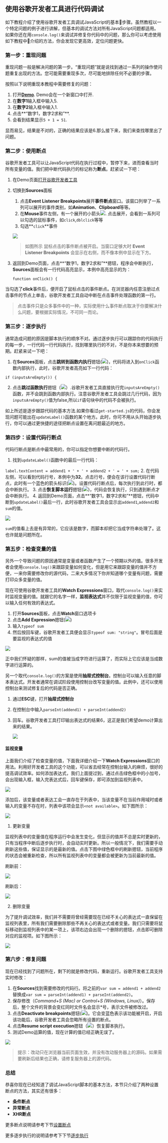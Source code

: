 ## 使用谷歌开发者工具进行代码调试

如下教程介绍了使用谷歌开发者工具调试JavaScript的基本步骤。虽然教程以一个特定问题的例子进行讲解，但基本的调试方法对所有JavaScript问题都适用。如果你还在用`console.log()`来调试并修复你代码中的问题，那么你可以考虑使用如下教程中介绍的方法，你会发现它更高效，定位问题更快。

### 第一步：重现问题

重现问题一般是解决问题的第一步。“重现问题”就是说找到通过一系列的操作使问题重复出现的方法。您可能需要重现多次，尽可能地排除任何不必要的步骤。

按照以下说明重现本教程中需要修复的问题：

1. 打开[**Demo**](https://googlechrome.github.io/devtools-samples/debug-js/get-started).  Demo会在一个新窗口中打开.
2. 在**数字1**输入框中输入5.
3. 在**数字2**输入框中输入1.
4. 点击**“数字1，数字2求和”**.
5. 会看到结果显示`5 + 1 = 51`.

显而易见，结果是不对的，正确的结果应该是6.那么接下来，我们来查找哪里出了问题。

### 第二步：使用断点

谷歌开发者工具可以让JavaScript代码在执行过程中，暂停下来，进而查看当时所有变量的值。我们把中断代码执行的标记称为**断点**。赶紧试一下吧：

1. 在Demo页面[打开谷歌开发者工具](配置开发者工具.md)
2. 切换到**Sources**面板

    1. 点击**Event Listener Breakpoints**展开**事件断点**窗口。该窗口列举了一系列可以展开的事件类别，如**Animation**、**Clipboard**等等。
    2. 在**Mouse**事件左侧，有一个展开的小箭头![](https://developers.google.cn/web/tools/chrome-devtools/images/expand.png). 点击展开，会看到一系列可以勾选的鼠标事件，如`click`,`dblclick`等等
    3. 勾选**`click`**事件
    
    ![](https://developers.google.cn/web/tools/chrome-devtools/javascript/imgs/get-started-click-breakpoint.png)
    
     > 如图所示 鼠标点击的事件断点被开启。当窗口足够大时 **Event Listener Breakpoints** 会显示在右侧，而不像本例中显示在下方。
     
3. 返回到Demo页面，点击**“数字1，数字2求和”**摁钮，程序会中断执行，**Sources**面板会有一行代码高亮显示，本例中高亮显示的为：

   `function onClick() {`
   
当勾选了**click**事件后，便开启了鼠标点击的事件断点。在浏览器内任意注册过点击事件的节点上单击，谷歌开发者工具自动中断在点击事件处理函数的第一行。

> 点击事件只是众多事件中的一种，实际使用什么事件断点取决于你要解决什么问题，要根据实际情况，不可同一而论。

### 第三步：逐步执行

通常造成问题的原因是脚本执行的顺序不对。通过逐步执行可以跟踪你的代码执行的每一步，一行代码一行代码执行，找到哪里执行的不对，不是你本来想要的预期。赶紧来试一下吧：

1. 在**Sources**面板，点击**跳转到函数内执行**摁钮(![](https://developers.google.cn/web/tools/chrome-devtools/images/step-into.png))，代码将进入到`onClick`函数内部执行，此时，谷歌开发者高亮如下一行代码：

  `if (inputsAreEmpty()) {`
  
2. 点击**跳过函数执行**摁钮（![](https://developers.google.cn/web/tools/chrome-devtools/images/step-over.png)）.谷歌开发者工具直接执行完`inputsAreEmpty()`函数，并不会跳到函数内部执行。注意谷歌开发者工具会跳过几行代码，因为`inputsAreEmpty()`值为false,所以`if`语句块中的代码不会被执行。

如上所述是逐步跟踪代码的基本方法.如果你看过`get-started.js`的代码，你会发现问题可能出在`updateLabel()`函数的某个地方。此时，你可不用从头开始逐步执行，你可以通过更快捷的途径把断点设置在离问题最近的地方。

### 第四步：设置代码行断点

代码行断点是断点中最常用的，你可以指定你想要中断的代码行。

1. 找到`updateLabel()`函数中的最后一行代码：

  `label.textContent = addend1 + ' + ' + addend2 + ' = ' + sum;`
2. 在代码左侧，可以看到代码行号，本例中为**32**。点击行号，便会在该行设置代码行断点，此时有一个蓝色的箭头标识(![](http://p1.bpimg.com/582863/5fb230d1dcd6cc16.png))。设置代码行断点后，每次执行到此行时，都会中断执行。
3. 点击**恢复脚本运行**摁钮(![](https://developers.google.cn/web/tools/chrome-devtools/images/resume-script-execution.png))，代码会恢复执行，只到遇到断点才会中断执行。
4. 返回到Demo页面，点击**“数字1，数字2求和”**摁钮，代码中断到`updateLabel()`最后一行，此时谷歌开发者工具会显示出`addend1`,`addend2`和`sum`的值。

  ![](http://p1.bqimg.com/582863/5e6258159844fd18.png)
  
`sum`的值看上去是有异常的，它应该是数字，而脚本却把它当成字符串处理了。这也许就是问题所在。

### 第五步：检查变量的值

另外一个导致问题的原因通常是变量或者函数产生了一个预期以外的值。很多开发者会使用`console.log()`来跟踪变量如何变化，但是用它来跟踪变量的值并不方便，一来你需要修改你的源代码，二来大多情况下你并知道哪个变量有问题，需要打印众多变量的值。

现在可使用谷歌开发者工具的**Watch Expressions**窗口，取代`console.log()`来实时监视变量的值。就跟它的名字一样，**监视表达式**并不仅限于监视变量的值，你可以输入任何有效的表达式。

1. 打开**Sources**面板，点击**Watch**窗口选项卡
2. 点击**Add Expression**摁钮(![](https://developers.google.cn/web/tools/chrome-devtools/javascript/imgs/add-expression.png))
3. 输入`typeof sum`
4. 然后按回车键，谷歌开发者工具便会显示`typeof sum: "string"`。冒号后面是要监视的表达式的值

  ![](http://i1.piimg.com/582863/6f7a87751083a8d2.png)
  
正中我们怀疑的那样，sum的值被当成字符进行运算了，而实际上它应该是当成数字进行运算的。

另一个取代`console.log()`的方案是使用**抽屉式控制台**。控制台可以输入任意的脚本表达式。开发者通常在调试阶段使用控制台改写变量的值。此例中，还可以使用控制台来测试修复后的代码是否正确。

1. 通过**ESC**键，打开**抽屉式控制台** 
2. 在控制台中输入`parseInt(addend1) + parseInt(addend2)`
3. 回车。谷歌开发者工具打印输出表达式的结果6，这正是我们希望demo计算出来的结果。

   ![](http://i1.piimg.com/582863/a31d45053cf2ee4c.png)
   
#### 监视变量

上面我们介绍了检查变量的值，下面我详细介绍一下**Watch Expressions**窗口的用法。利用好开发者工具的这个功能，可以省去经常在控制台输入的麻烦，很好的提高调试效率。如何添加表达式，我们上面提过到，通过点击绿色框中的小加号，会出现输入框，输入完表达式后，回车键保存，即可添加到监视列表中。

![](https://developers.google.cn/web/tools/chrome-devtools/javascript/imgs/add-variable-to-watch.png)

添加后，该变量或者表达工会一直存在于列表中，当该变量不在当前作用域时或者输入的变量不存在时，列表中该项会显示`<not available>`。如下图所示：

![](https://developers.google.cn/web/tools/chrome-devtools/javascript/imgs/undefined-variable-in-watch.png)

1. 更新变量

监视列表中的变量值在程序运行中会发生变化，但显示的值并不总是实时更新的，只有当程序中断后逐步执行时，会自动实时更新。所以一般情况下，我们需要手动刷新这些值，保证显示的是最新的值。点击下图中绿色框中的刷新摁钮，当前程序的状态会被重新检查，所以所有监视列表中的变量都会被更新为当前最新的值。

刷新前：

![](https://developers.google.cn/web/tools/chrome-devtools/javascript/imgs/refresh-variables-being-watched.png)

刷新后：

![](https://developers.google.cn/web/tools/chrome-devtools/javascript/imgs/updated-variable-being-watched.png)

2. 删除变量

为了提升调试效率，我们并不需要将曾经需要现在已经不关心的表达式一直保留在监视列表里，所有我们需要删除那些不再关心的表达式或者变量。我们只需要将鼠标移动到监视列表中的某一项上，该项右边会出现一个删除的摁钮，点击即可删除对应的监视项。如下图所示：

![](https://developers.google.cn/web/tools/chrome-devtools/javascript/imgs/hover-to-delete-watched-variable.png)

### 第六步：修复问题

现在已经找到了问题所在，剩下的就是修改代码，重新运行。谷歌开发者工具支持实时修改：

1. 在**Sources**找到需要修改的代码行。将之前的`var sum = addend1 + addend2`替换成`var sum = parseInt(addend1) + parseInt(addend2)`。
2. 保存修改（*Command+S (Mac) or Control+S (Windows, Linux)*）。保存后，整个文件的背景会变红同时文件名会显示*号，表示文件被修改过。
3. 点击**Deactivate breakpoints**摁钮(![](https://developers.google.cn/web/tools/chrome-devtools/images/deactivate-breakpoints-button.png))。它会变蓝色表示该功能被开启，开启该功能后，谷歌开发者工具会忽略所有设置的断点。
4. 点击**Resume script execution**摁钮（![](https://developers.google.cn/web/tools/chrome-devtools/images/resume-script-execution.png)）恢复脚本执行。
5. 测试Demo运算的值，现在计算的值已经正确无误了。

  ![](http://i1.piimg.com/582863/33fc2b079302161b.png)
 > 提示：改动只在浏览器当前页面生效，并没有改动服务器上的源码。如果需要刷新后结果也正确，请修复服务器上的源代码。
 
### 总结

恭喜你现在已经知道了调试JavaScript脚本的基本方法，本节只介绍了两种设置断点的方法，其实还有很多：
 
* **条件断点**
* **异常断点**
* **XHR断点** 

更多断点说明请参考下节[设置断点](设置断点.md) 

更多逐步执行的说明请参考下下节[逐步执行](逐步执行.md)